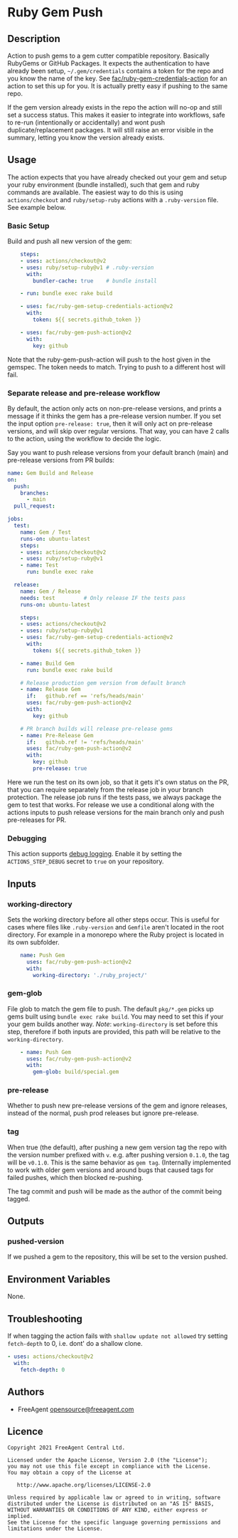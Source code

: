 # Ruby Gem Push

## Description

Action to push gems to a gem cutter compatible repository. Basically RubyGems or GitHub Packages. It expects the authentication to have already been setup, `~/.gem/credentials` contains a token for the repo and you know the name of the key.
See [fac/ruby-gem-credentials-action](https://github.com/fac/ruby-gem-setup-credentials-action) for an action to set this up for you. It is actually pretty easy if pushing to the same repo.

If the gem version already exists in the repo the action will no-op and still set a success status. This makes it easier to integrate into workflows, safe to re-run (intentionally or accidentally) and wont push duplicate/replacement packages.
It will still raise an error visible in the summary, letting you know the version already exists.

## Usage

The action expects that you have already checked out your gem and setup your ruby environment (bundle installed), such that gem and ruby commands are available. The easiest way to do this is using `actions/checkout` and `ruby/setup-ruby` actions with a `.ruby-version` file. See example below.

### Basic Setup

Build and push all new version of the gem:

```yaml
    steps:
    - uses: actions/checkout@v2
    - uses: ruby/setup-ruby@v1 # .ruby-version
      with:
        bundler-cache: true    # bundle install

    - run: bundle exec rake build

    - uses: fac/ruby-gem-setup-credentials-action@v2
      with:
        token: ${{ secrets.github_token }}

    - uses: fac/ruby-gem-push-action@v2
      with:
        key: github
```

Note that the ruby-gem-push-action will push to the host given in the gemspec. The token needs to match. Trying to push to a different host will fail.

### Separate release and pre-release workflow

By default, the action only acts on non-pre-release versions, and prints a message if it thinks the gem has a pre-release version number. If you set the input option `pre-release: true`, then it will only act on pre-release versions, and will skip over regular versions. That way, you can have 2 calls to the action, using the workflow to decide the logic.

Say you want to push release versions from your default branch (main) and pre-release versions from PR builds:

```yaml
name: Gem Build and Release
on:
  push:
    branches:
      - main
  pull_request:

jobs:
  test:
    name: Gem / Test
    runs-on: ubuntu-latest
    steps:
    - uses: actions/checkout@v2
    - uses: ruby/setup-ruby@v1
    - name: Test
      run: bundle exec rake

  release:
    name: Gem / Release
    needs: test         # Only release IF the tests pass
    runs-on: ubuntu-latest

    steps:
    - uses: actions/checkout@v2
    - uses: ruby/setup-ruby@v1
    - uses: fac/ruby-gem-setup-credentials-action@v2
      with:
        token: ${{ secrets.github_token }}

    - name: Build Gem
      run: bundle exec rake build

    # Release production gem version from default branch
    - name: Release Gem
      if:   github.ref == 'refs/heads/main'
      uses: fac/ruby-gem-push-action@v2
      with:
        key: github

    # PR branch builds will release pre-release gems
    - name: Pre-Release Gem
      if:   github.ref != 'refs/heads/main'
      uses: fac/ruby-gem-push-action@v2
      with:
        key: github
        pre-release: true
```

Here we run the test on its own job, so that it gets it's own status on the PR, that you can require separately from the release job in your branch protection.
The release job runs if the tests pass, we always package the gem to test that works. For release we use a conditional along with the actions inputs to push release versions for the main branch only and push pre-releases for PR.

### Debugging

This action supports [debug logging](https://docs.github.com/en/actions/managing-workflow-runs/enabling-debug-logging#enabling-step-debug-logging). Enable it by setting the `ACTIONS_STEP_DEBUG` secret to `true` on your repository.

## Inputs

### working-directory
Sets the working directory before all other steps occur. This is useful for cases where files like `.ruby-version` and `Gemfile` aren't located in the root directory. For example in a monorepo where the Ruby project is located in its own subfolder.

```yaml
    name: Push Gem
      uses: fac/ruby-gem-push-action@v2
      with:
        working-directory: './ruby_project/'
```

### gem-glob

File glob to match the gem file to push. The default `pkg/*.gem` picks up gems built using `bundle exec rake build`. You may need to set this if your your gem builds another way.
_Note_: `working-directory` is set before this step, therefore if both inputs are provided, this path will be relative to the `working-directory`.

```yaml
    - name: Push Gem
      uses: fac/ruby-gem-push-action@v2
      with:
        gem-glob: build/special.gem
```
### pre-release

Whether to push new pre-release versions of the gem and ignore releases, instead of the normal, push prod releases but ignore pre-release.

### tag

When true (the default), after pushing a new gem version tag the repo with
the version number prefixed with `v`. e.g. after pushing version `0.1.0`, the
tag will be `v0.1.0`. This is the same behavior as `gem tag`. (Internally
implemented to work with older gem versions and around bugs that caused tags for failed pushes, which then blocked re-pushing.

The tag commit and push will be made as the author of the commit being tagged.

## Outputs

### pushed-version

If we pushed a gem to the repository, this will be set to the version pushed.

## Environment Variables

None.

## Troubleshooting

If when tagging the action fails with `shallow update not allowed` try setting `fetch-depth` to 0, i.e. dont' do a shallow clone.

```yml
- uses: actions/checkout@v2
  with:
    fetch-depth: 0
```


## Authors

* FreeAgent <opensource@freeagent.com>

## Licence

```
Copyright 2021 FreeAgent Central Ltd.

Licensed under the Apache License, Version 2.0 (the "License");
you may not use this file except in compliance with the License.
You may obtain a copy of the License at

   http://www.apache.org/licenses/LICENSE-2.0

Unless required by applicable law or agreed to in writing, software
distributed under the License is distributed on an "AS IS" BASIS,
WITHOUT WARRANTIES OR CONDITIONS OF ANY KIND, either express or implied.
See the License for the specific language governing permissions and
limitations under the License.
```
